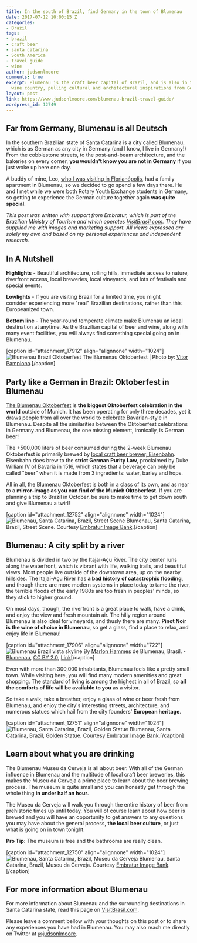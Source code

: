 ```yaml
---
title: In the south of Brazil, find Germany in the town of Blumenau
date: 2017-07-12 10:00:15 Z
categories:
- Brazil
tags:
- brazil
- craft beer
- santa catarina
- South America
- travel guide
- wine
author: judsonlmoore
comments: true
excerpt: Blumenau is the craft beer capital of Brazil, and is also in the heart of
  wine country, pulling cultural and architectural inspirations from Germany.
layout: post
link: https://www.judsonlmoore.com/blumenau-brazil-travel-guide/
wordpress_id: 12749
---
```


## Far from Germany, Blumenau is all Deutsch


In the southern Brazilian state of Santa Catarina is a city called Blumenau, which is as German as any city in Germany (and I know, I live in Germany!) From the cobblestone streets, to the post-and-beam architecture, and the bakeries on every corner, **you wouldn't know you are not in Germany** if you just woke up here one day.

A buddy of mine, Leo, [who I was visiting in Florianópolis](/florianopolis-brazil-travel-guide/), had a family apartment in Blumenau, so we decided to go spend a few days there. He and I met while we were both Rotary Youth Exchange students in Germany, so getting to experience the German culture together again **was quite special**.

_This post was written with support from Embratur, which is part of the Brazilian Ministry of Tourism and which operates [VisitBrasil.com](http://visitbrasil.com/). They have supplied me with images and marketing support. All views expressed are solely my own and based on my personal experiences and independent research._





## In A Nutshell


**Highlights** - Beautiful architecture, rolling hills, immediate access to nature, riverfront access, local breweries, local vineyards, and lots of festivals and special events.

**Lowlights** - If you are visiting Brazil for a limited time, you might consider experiencing more "real" Brazilian destinations, rather than this Europeanized town.

**Bottom line** - The year-round temperate climate make Blumenau an ideal destination at anytime. As the Brazilian capital of beer and wine, along with many event facilities, you will always find something special going on in Blumenau.





[caption id="attachment_17912" align="alignnone" width="1024"]![Blumenau Brazil Oktoberfest](https://www.judsonlmoore.com/wp-content/uploads/2017/06/blumenau-brazil-oktoberfest-1024x683.jpg) The Blumenau Oktoberfest | Photo by: [ Vitor Pamplona](https://www.flickr.com/photos/vitorpamplona/).[/caption]


## Party like a German in Brazil: Oktoberfest in Blumenau


[The Blumenau Oktoberfest](http://www.oktoberfestblumenau.com.br/) is **the biggest Oktoberfest celebration in the world** outside of Munich. It has been operating for only three decades, yet it draws people from all over the world to celebrate Bavarian-style in Blumenau. Despite all the similarities between the Oktoberfest celebrations in Germany and Blumenau, the one missing element, ironically, is German beer!

The +500,000 liters of beer consumed during the 2-week Blumenau Oktoberfest is primarily brewed by [local craft beer brewer, Eisenbahn](http://www.eisenbahn.com.br/web/site/index.php). Eisenbahn does brew to the **strict German Purity Law**, proclaimed by Duke William IV of Bavaria in 1516, which states that a beverage can only be called "beer" when it is made from 3 ingredients: water, barley and hops.

All in all, the Blumenau Oktoberfest is both in a class of its own, and as near to a **mirror-image as you can find of the Munich Oktoberfest.** If you are planning a trip to Brazil in October, be sure to make time to get down south and give Blumenau a twirl!

[caption id="attachment_12752" align="alignnone" width="1024"]![Blumenau, Santa Catarina, Brazil, Street Scene](https://www.judsonlmoore.com/wp-content/uploads/2017/04/Blumenau-Santa-Catarina-Brazil-Street-Scene-1024x683.jpg) Blumenau, Santa Catarina, Brazil, Street Scene. Courtesy [Embratur Image Bank](https://www.flickr.com/photos/visitbrasil/).[/caption]


## Blumenau: A city split by a river


Blumenau is divided in two by the Itajaí-Açu River. The city center runs along the waterfront, which is vibrant with life, walking trails, and beautiful views. Most people live outside of the downtown area, up on the nearby hillsides. The Itajaí-Açu River has **a bad history of catastrophic flooding**, and though there are more modern systems in place today to tame the river, the terrible floods of the early 1980s are too fresh in peoples' minds, so they stick to higher ground.

On most days, though, the riverfront is a great place to walk, have a drink, and enjoy the view and fresh mountain air. The hilly region around Blumenau is also ideal for vineyards, and thusly there are many. **Pinot Noir is the wine of choice in Blumenau**, so get a glass, find a place to relax, and enjoy life in Blumenau!

[caption id="attachment_17906" align="alignnone" width="722"]![Blumenau Brazil vista skyline](https://www.judsonlmoore.com/wp-content/uploads/2017/06/blumenau-brazil-vista-skyline.jpg) By [Marlon Hammes](http://flickr.com/people/hams/) de Blumenau, Brasil. - [Blumenau](http://flickr.com/photos/hams/1808536345/), [CC BY 2.0](http://creativecommons.org/licenses/by/2.0), [Link](https://commons.wikimedia.org/w/index.php?curid=3606926)[/caption]

Even with more than 300,000 inhabitants, Blumenau feels like a pretty small town. While visiting here, you will find many modern amenities and great shopping. The standard of living is among the highest in all of Brazil, so **all the comforts of life will be available to you** as a visitor.

So take a walk, take a breather, enjoy a glass of wine or beer fresh from Blumenau, and enjoy the city's interesting streets, architecture, and numerous statues which hail from the city founders' **European heritage**.

[caption id="attachment_12751" align="alignnone" width="1024"]![Blumenau, Santa Catarina, Brazil, Golden Statue](https://www.judsonlmoore.com/wp-content/uploads/2017/04/Blumenau-Santa-Catarina-Brazil-statue-1024x683.jpg) Blumenau, Santa Catarina, Brazil, Golden Statue. Courtesy [Embratur Image Bank](https://www.flickr.com/photos/visitbrasil/).[/caption]


## Learn about what you are drinking


The Blumenau Museu da Cerveja is all about beer. With all of the German influence in Blumenau and the multitude of local craft beer breweries, this makes the Museu da Cerveja a prime place to learn about the beer brewing process. The museum is quite small and you can honestly get through the whole thing **in under half an hour**.

The Museu da Cerveja will walk you through the entire history of beer from prehistoric times up until today. You will of course learn about how beer is brewed and you will have an opportunity to get answers to any questions you may have about the general process, **the local beer culture**, or just what is going on in town tonight.

**Pro Tip:** The museum is free and the bathrooms are really clean.

[caption id="attachment_12750" align="alignnone" width="1024"]![Blumenau, Santa Catarina, Brazil, Museu da Cerveja](https://www.judsonlmoore.com/wp-content/uploads/2017/04/Blumenau-Santa-Catarina-Brazil-Museu-da-Cerveja-1024x683.jpg) Blumenau, Santa Catarina, Brazil, Museu da Cerveja. Courtesy [Embratur Image Bank](https://www.flickr.com/photos/visitbrasil/).[/caption]


## For more information about Blumenau


For more information about Blumenau and the surrounding destinations in Santa Catarina state, read this page on [VisitBrasil.com](http://www.visitbrasil.com/en/estados/santa-catarina/).

Please leave a comment bellow with your thoughts on this post or to share any experiences you have had in Blumenau. You may also reach me directly on Twitter at [@judsonlmoore](http://twitter.com/judsonlmoore).

